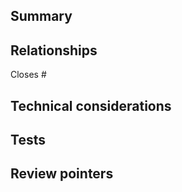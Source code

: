 ## Summary
<!-- MANDATORY: Describe clearly and concisely what this PR changes -->

## Relationships
<!-- MANDATORY: Mention any issues or PRs that are connected to this -->
<!-- DO NOT OPEN A PULL REQUEST THAT DOES NO CLOSE/REF AN ISSUE -->
Closes #

## Technical considerations
<!-- OPTIONAL:
      - Describe how the changes are implemented, list the different parts the changes consist of if it's more than one
      - Point out specific commits, explain why you did what you did
      - Are there other possible solutions that might seem more obvious? Tell us why you didn't go with those
-->

## Tests
<!-- MANDATORY: If it includes tests, just a :white_check_mark: is enough. If it doesn't, explain why or link other issues where we add those tests -->

## Review pointers
<!-- MANDATORY: Give pointers to help reviewers validate the changes, give a list of things that should be tested, show before/after screenshots, etc. -->

<!-- Uncomment the following section if you don't want the PR to be merged yet, or you want to specify merge permissions. Otherwise everyone is welcome to merge -->
<!--
## Merge permissions
⚠️ DO NOT MERGE
-->
